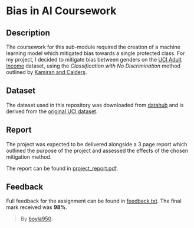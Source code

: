 # Bias in AI Coursework

## Description

The coursework for this sub-module required the creation of a machine learning model which mitigated bias towards a single protected class. For my project, I decided to mitigate bias between genders on the [UCI Adult Income](https://archive.ics.uci.edu/ml/datasets/adult) dataset, using the *Classification with No Discrimination* method outlined by [Kamiran and Calders](https://citeseerx.ist.psu.edu/viewdoc/download?doi=10.1.1.182.6067&rep=rep1&type=pdf).

## Dataset

The dataset used in this repository was downloaded from [datahub](https://datahub.io/machine-learning/adult) and is derived from the [original UCI dataset](https://archive.ics.uci.edu/ml/datasets/adult).

## Report
The project was expected to be delivered alongside a 3 page report which outlined the purpose of the project and assessed the effects of the chosen mitigation method.

The report can be found in [project_report.pdf](https://github.com/boyla950/bias_in_ai_coursework/blob/main/project_report.pdf).

## Feedback
Full feedback for the assignment can be found in [feedback.txt](https://github.com/boyla950/bias_in_ai_coursework/blob/main/feedback.txt). The final mark received was **98%**.

> By [boyla950](https://github.com/boyla950).
